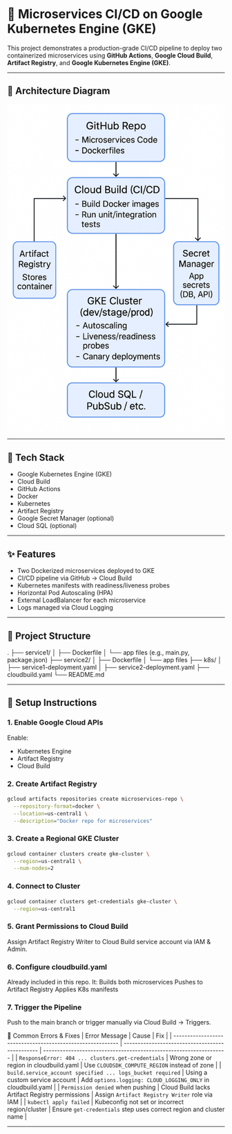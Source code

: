 # 🚀 Microservices CI/CD on Google Kubernetes Engine (GKE)

This project demonstrates a production-grade CI/CD pipeline to deploy two containerized microservices using **GitHub Actions**, **Google Cloud Build**, **Artifact Registry**, and **Google Kubernetes Engine (GKE)**.

---

## 📌 Architecture Diagram

![Architecture Diagram](./architecture.png) <!-- Replace with actual path if different -->

---

## 🧰 Tech Stack

- Google Kubernetes Engine (GKE)
- Cloud Build
- GitHub Actions
- Docker
- Kubernetes
- Artifact Registry
- Google Secret Manager (optional)
- Cloud SQL (optional)

---

## ✨ Features

- Two Dockerized microservices deployed to GKE
- CI/CD pipeline via GitHub → Cloud Build
- Kubernetes manifests with readiness/liveness probes
- Horizontal Pod Autoscaling (HPA)
- External LoadBalancer for each microservice
- Logs managed via Cloud Logging

---

## 📁 Project Structure

.
├── service1/
│ ├── Dockerfile
│ └── app files (e.g., main.py, package.json)
├── service2/
│ ├── Dockerfile
│ └── app files
├── k8s/
│ ├── service1-deployment.yaml
│ ├── service2-deployment.yaml
├── cloudbuild.yaml
└── README.md



---

## 🚀 Setup Instructions

### 1. Enable Google Cloud APIs
Enable:
- Kubernetes Engine
- Artifact Registry
- Cloud Build

### 2. Create Artifact Registry
```bash
gcloud artifacts repositories create microservices-repo \
  --repository-format=docker \
  --location=us-central1 \
  --description="Docker repo for microservices"
```

### 3. Create a Regional GKE Cluster
```bash
gcloud container clusters create gke-cluster \
  --region=us-central1 \
  --num-nodes=2
```

### 4. Connect to Cluster
```bash
gcloud container clusters get-credentials gke-cluster \
  --region=us-central1
```

### 5. Grant Permissions to Cloud Build
Assign Artifact Registry Writer to Cloud Build service account via IAM & Admin.

### 6. Configure cloudbuild.yaml
Already included in this repo. It:
Builds both microservices
Pushes to Artifact Registry
Applies K8s manifests

### 7. Trigger the Pipeline
Push to the main branch or trigger manually via Cloud Build → Triggers.


🐞 Common Errors & Fixes
| Error Message                                              | Cause                                           | Fix                                                                |
| ---------------------------------------------------------- | ----------------------------------------------- | ------------------------------------------------------------------ |
| `ResponseError: 404 ... clusters.get-credentials`          | Wrong zone or region in cloudbuild.yaml         | Use `CLOUDSDK_COMPUTE_REGION` instead of zone                      |
| `build.service_account specified ... logs_bucket required` | Using a custom service account                  | Add `options.logging: CLOUD_LOGGING_ONLY` in cloudbuild.yaml       |
| `Permission denied` when pushing                           | Cloud Build lacks Artifact Registry permissions | Assign `Artifact Registry Writer` role via IAM                     |
| `kubectl apply failed`                                     | Kubeconfig not set or incorrect region/cluster  | Ensure `get-credentials` step uses correct region and cluster name |



---



